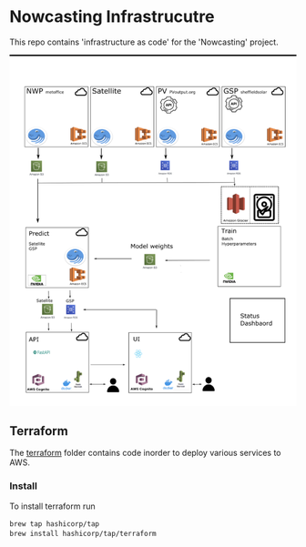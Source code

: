# Nowcasting Infrastrucutre

This repo contains 'infrastructure as code' for the 'Nowcasting' project.

![Nowcasting](diagram.png)

## Terraform

The [terraform](https://learn.hashicorp.com/terraform) folder contains code inorder to deploy various services to AWS.

### Install

To install terraform run
```bash
brew tap hashicorp/tap
brew install hashicorp/tap/terraform
```
